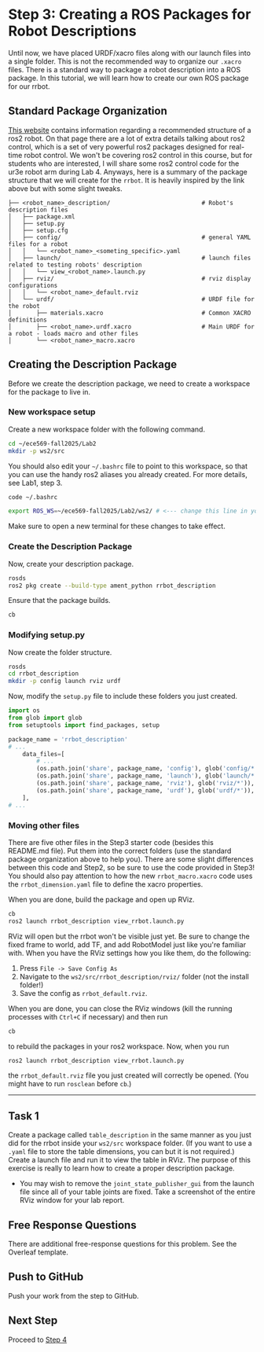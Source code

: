 # Step 3: Creating a ROS Packages for Robot Descriptions

Until now, we have placed URDF/xacro files along with our launch files into a single folder. This is not the recommended way to organize our `.xacro` files. There is a standard way to package a robot description into a ROS package. In this tutorial, we will learn how to create our own ROS package for our rrbot.

## Standard Package Organization

[This website](https://rtw.b-robotized.com/master/guidelines/robot_package_structure.html) contains information regarding a recommended structure of a ros2 robot. On that page there are a lot of extra details talking about ros2 control, which is a set of very powerful ros2 packages designed for real-time robot control. We won't be covering ros2 control in this course, but for students who are interested, I will share some ros2 control code for the ur3e robot arm during Lab 4. Anyways, here is a summary of the package structure that we will create for the `rrbot`. It is heavily inspired by the link above but with some slight tweaks.

```
├── <robot_name>_description/                          # Robot's description files
│   ├── package.xml
│   ├── setup.py
│   ├── setup.cfg
│   ├── config/                                        # general YAML files for a robot
│   │   └── <robot_name>_<someting_specific>.yaml
│   ├── launch/                                        # launch files related to testing robots' description
│   │   └── view_<robot_name>.launch.py
│   ├── rviz/                                          # rviz display configurations
│   │   └── <robot_name>_default.rviz
│   └── urdf/                                          # URDF file for the robot
│       ├── materials.xacro                            # Common XACRO definitions
│       ├── <robot_name>.urdf.xacro                    # Main URDF for a robot - loads macro and other files
│       └── <robot_name>_macro.xacro
```

## Creating the Description Package

Before we create the description package, we need to create a workspace for the package to live in.

### New workspace setup

Create a new workspace folder with the following command.
```bash
cd ~/ece569-fall2025/Lab2
mkdir -p ws2/src
```

You should also edit your `~/.bashrc` file to point to this workspace, so that you can use the handy ros2 aliases you already created. For more details, see Lab1, step 3.
```bash
code ~/.bashrc
```
```bash
export ROS_WS=~/ece569-fall2025/Lab2/ws2/ # <--- change this line in your ~/.bashrc file
```
Make sure to open a new terminal for these changes to take effect.

### Create the Description Package

Now, create your description package.
```bash
rosds
ros2 pkg create --build-type ament_python rrbot_description
```

Ensure that the package builds.
```bash
cb
```

### Modifying setup.py

Now create the folder structure.
```bash
rosds
cd rrbot_description
mkdir -p config launch rviz urdf
```

Now, modify the `setup.py` file to include these folders you just created.
```python
import os
from glob import glob
from setuptools import find_packages, setup

package_name = 'rrbot_description'
# ...
    data_files=[
        # ...
        (os.path.join('share', package_name, 'config'), glob('config/*')),
        (os.path.join('share', package_name, 'launch'), glob('launch/*')),
        (os.path.join('share', package_name, 'rviz'), glob('rviz/*')),
        (os.path.join('share', package_name, 'urdf'), glob('urdf/*')),
    ],
# ...
```

### Moving other files

There are five other files in the Step3 starter code (besides this README.md file). Put them into the correct folders (use the standard package organization above to help you). There are some slight differences between this code and Step2, so be sure to use the code provided in Step3! You should also pay attention to how the new `rrbot_macro.xacro` code uses the `rrbot_dimension.yaml` file to define the xacro properties.

When you are done, build the package and open up RViz.
```bash
cb
ros2 launch rrbot_description view_rrbot.launch.py
```

RViz will open but the rrbot won't be visible just yet. Be sure to change the fixed frame to world, add TF, and add RobotModel just like you're familiar with. When you have the RViz settings how you like them, do the following:

1. Press `File -> Save Config As`
2. Navigate to the `ws2/src/rrbot_description/rviz/` folder (not the install folder!)
3. Save the config as `rrbot_default.rviz`.

When you are done, you can close the RViz windows (kill the running processes with `Ctrl+C` if necessary) and then run
```bash
cb
```
to rebuild the packages in your ros2 workspace. Now, when you run 
```bash
ros2 launch rrbot_description view_rrbot.launch.py
```
the `rrbot_default.rviz` file you just created will correctly be opened. (You might have to run `rosclean` before `cb`.)

---

## Task 1

Create a package called `table_description` in the same manner as you just did for the rrbot inside your `ws2/src` workspace folder. (If you want to use a `.yaml` file to store the table dimensions, you can but it is not required.) Create a launch file and run it to view the table in RViz. The purpose of this exercise is really to learn how to create a proper description package.

* You may wish to remove the `joint_state_publisher_gui` from the launch file since all of your table joints are fixed. Take a screenshot of the entire RViz window for your lab report.

## Free Response Questions

There are additional free-response questions for this problem. See the Overleaf template.

## Push to GitHub

Push your work from the step to GitHub.


## Next Step
Proceed to [Step 4](/Step4)
